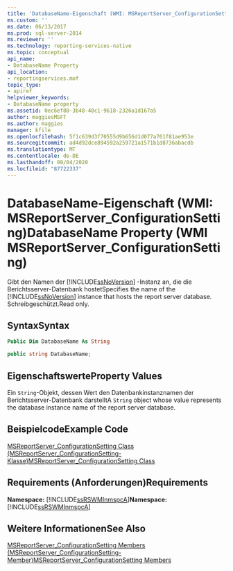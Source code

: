 ```yaml
---
title: 'DatabaseName-Eigenschaft (WMI: MSReportServer_ConfigurationSetting) | Microsoft-Dokumentation'
ms.custom: ''
ms.date: 06/13/2017
ms.prod: sql-server-2014
ms.reviewer: ''
ms.technology: reporting-services-native
ms.topic: conceptual
api_name:
- DatabaseName Property
api_location:
- reportingservices.mof
topic_type:
- apiref
helpviewer_keywords:
- DatabaseName property
ms.assetid: 0ec6ef80-3b48-40c1-9618-2326a1d167a5
author: maggiesMSFT
ms.author: maggies
manager: kfile
ms.openlocfilehash: 5f1c639d3f70555d9b656d1d077a761f81ae953e
ms.sourcegitcommit: ad4d92dce894592a259721a1571b1d8736abacdb
ms.translationtype: MT
ms.contentlocale: de-DE
ms.lasthandoff: 08/04/2020
ms.locfileid: "87722337"
---
```

# <a name="databasename-property-wmi-msreportserver_configurationsetting"></a><span data-ttu-id="85443-102">DatabaseName-Eigenschaft (WMI: MSReportServer_ConfigurationSetting)</span><span class="sxs-lookup"><span data-stu-id="85443-102">DatabaseName Property (WMI MSReportServer_ConfigurationSetting)</span></span>
  <span data-ttu-id="85443-103">Gibt den Namen der [!INCLUDE[ssNoVersion](../../includes/ssnoversion-md.md)] -Instanz an, die die Berichtsserver-Datenbank hostet</span><span class="sxs-lookup"><span data-stu-id="85443-103">Specifies the name of the [!INCLUDE[ssNoVersion](../../includes/ssnoversion-md.md)] instance that hosts the report server database.</span></span> <span data-ttu-id="85443-104">Schreibgeschützt.</span><span class="sxs-lookup"><span data-stu-id="85443-104">Read only.</span></span>  
  
## <a name="syntax"></a><span data-ttu-id="85443-105">Syntax</span><span class="sxs-lookup"><span data-stu-id="85443-105">Syntax</span></span>  
  
```vb  
Public Dim DatabaseName As String  
```  
  
```csharp  
public string DatabaseName;  
```  
  
## <a name="property-values"></a><span data-ttu-id="85443-106">Eigenschaftswerte</span><span class="sxs-lookup"><span data-stu-id="85443-106">Property Values</span></span>  
 <span data-ttu-id="85443-107">Ein `String`-Objekt, dessen Wert den Datenbankinstanznamen der Berichtsserver-Datenbank darstellt</span><span class="sxs-lookup"><span data-stu-id="85443-107">A `String` object whose value represents the database instance name of the report server database.</span></span>  
  
## <a name="example-code"></a><span data-ttu-id="85443-108">Beispielcode</span><span class="sxs-lookup"><span data-stu-id="85443-108">Example Code</span></span>  
 [<span data-ttu-id="85443-109">MSReportServer_ConfigurationSetting Class (MSReportServer_ConfigurationSetting-Klasse)</span><span class="sxs-lookup"><span data-stu-id="85443-109">MSReportServer_ConfigurationSetting Class</span></span>](msreportserver-configurationsetting-class.md)  
  
## <a name="requirements"></a><span data-ttu-id="85443-110">Requirements (Anforderungen)</span><span class="sxs-lookup"><span data-stu-id="85443-110">Requirements</span></span>  
 <span data-ttu-id="85443-111">**Namespace:** [!INCLUDE[ssRSWMInmspcA](../../includes/ssrswminmspca-md.md)]</span><span class="sxs-lookup"><span data-stu-id="85443-111">**Namespace:** [!INCLUDE[ssRSWMInmspcA](../../includes/ssrswminmspca-md.md)]</span></span>  
  
## <a name="see-also"></a><span data-ttu-id="85443-112">Weitere Informationen</span><span class="sxs-lookup"><span data-stu-id="85443-112">See Also</span></span>  
 [<span data-ttu-id="85443-113">MSReportServer_ConfigurationSetting Members (MSReportServer_ConfigurationSetting-Member)</span><span class="sxs-lookup"><span data-stu-id="85443-113">MSReportServer_ConfigurationSetting Members</span></span>](msreportserver-configurationsetting-members.md)  
  
  
